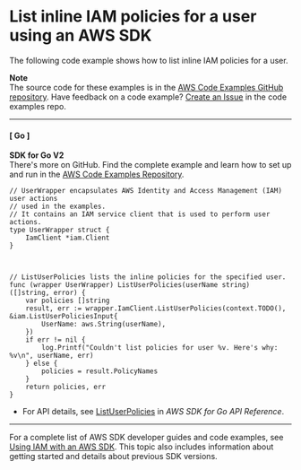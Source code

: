 # List inline IAM policies for a user using an AWS SDK<a name="example_iam_ListUserPolicies_section"></a>

The following code example shows how to list inline IAM policies for a user\.

**Note**  
The source code for these examples is in the [AWS Code Examples GitHub repository](https://github.com/awsdocs/aws-doc-sdk-examples)\. Have feedback on a code example? [Create an Issue](https://github.com/awsdocs/aws-doc-sdk-examples/issues/new/choose) in the code examples repo\. 

------
#### [ Go ]

**SDK for Go V2**  
 There's more on GitHub\. Find the complete example and learn how to set up and run in the [AWS Code Examples Repository](https://github.com/awsdocs/aws-doc-sdk-examples/tree/main/gov2/iam#code-examples)\. 
  

```
// UserWrapper encapsulates AWS Identity and Access Management (IAM) user actions
// used in the examples.
// It contains an IAM service client that is used to perform user actions.
type UserWrapper struct {
	IamClient *iam.Client
}



// ListUserPolicies lists the inline policies for the specified user.
func (wrapper UserWrapper) ListUserPolicies(userName string) ([]string, error) {
	var policies []string
	result, err := wrapper.IamClient.ListUserPolicies(context.TODO(), &iam.ListUserPoliciesInput{
		UserName: aws.String(userName),
	})
	if err != nil {
		log.Printf("Couldn't list policies for user %v. Here's why: %v\n", userName, err)
	} else {
		policies = result.PolicyNames
	}
	return policies, err
}
```
+  For API details, see [ListUserPolicies](https://pkg.go.dev/github.com/aws/aws-sdk-go-v2/service/iam#Client.ListUserPolicies) in *AWS SDK for Go API Reference*\. 

------

For a complete list of AWS SDK developer guides and code examples, see [Using IAM with an AWS SDK](sdk-general-information-section.md)\. This topic also includes information about getting started and details about previous SDK versions\.